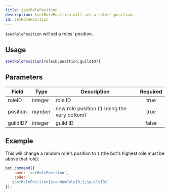 ```yaml
---
title: $setRolePosition
description: $setRolePosition will set a roles' position.
id: setRolePosition
---
```


`$setRolePosition` will set a roles' position.

## Usage

```php
$setRolePosition[roleID;position;guildID?]
```

## Parameters 

| Field     | Type    | Description     | Required |
|-----------|---------|-----------------|:--------:|
| roleID  | integer | role ID        |   true   |
| position  | number | new role position (1 being the very bottom)        |   true   |
| guildID?  | integer | guild ID        |   false   |

## Example

This will change a random role's position to `1` (the bot's highest role must be above that role):

```javascript
bot.command({
    name: 'setRolePosition',
    code: `
   $setRolePosition[$randomRoleID;1;$guildID]`
});
```